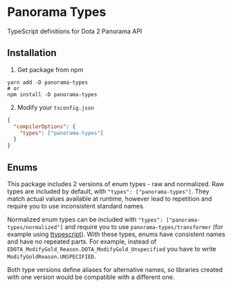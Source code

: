 # Panorama Types

TypeScript definitions for Dota 2 Panorama API

## Installation

1. Get package from npm

```shell
yarn add -D panorama-types
# or
npm install -D panorama-types
```

2. Modify your `tsconfig.json`

```json
{
  "compilerOptions": {
    "types": ["panorama-types"]
  }
}
```

## Enums

This package includes 2 versions of enum types - raw and normalized. Raw types are included by
default, with `"types": ["panorama-types"]`. They match actual values available at runtime, however
lead to repetition and require you to use inconsistent standard names.

Normalized enum types can be included with `"types": ["panorama-types/normalized"]` and require you
to use `panorama-types/transformer` (for example using [ttypescript]). With these types, enums have
consistent names and have no repeated parts. For example, instead of
`EDOTA_ModifyGold_Reason.DOTA_ModifyGold_Unspecified` you have to write
`ModifyGoldReason.UNSPECIFIED`.

Both type versions define aliases for alternative names, so libraries created with one version would
be compatible with a different one.

[ttypescript]: https://github.com/cevek/ttypescript

